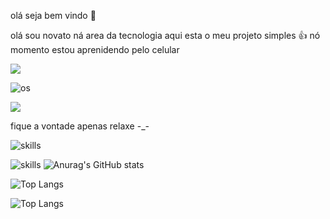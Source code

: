 
olá seja bem vindo 👋

olá sou novato ná area da tecnologia aqui esta o meu projeto simples 👍    nó momento estou aprenidendo pelo celular

<img src="https://i.pinimg.com/originals/4c/d6/ea/4cd6eaa599851725aa5a195d162fb20d.gif"/>


![os](https://img.shields.io/badge/Android-3DDC84?style=for-the-badge&logo=android&logoColor=white)


<img src="https://pa1.narvii.com/5875/353b16fbe67c6ee31963d04cfc76ac6a66e26337_hq.gif"/>

<p>fique a vontade apenas relaxe 
-_-</p>

![skills](https://img.shields.io/badge/Python-14354C?style=for-the-badge&logo=python&logoColor=white)

![skills](https://img.shields.io/badge/Shell_Script-121011?style=for-the-badge&logo=gnu-bash&logoColor=white>)
![Anurag's GitHub stats](https://github-readme-stats.vercel.app/api?username=lammerburro&show_icons=true&theme=neon)

![Top Langs](https://github-readme-stats.vercel.app/api/top-langs/?username=lammerburro&hide_progress=true&theme=neon)

![Top Langs](https://github-readme-stats.vercel.app/api/top-langs/?username=lammerburro&layout=compact&theme=neon)
